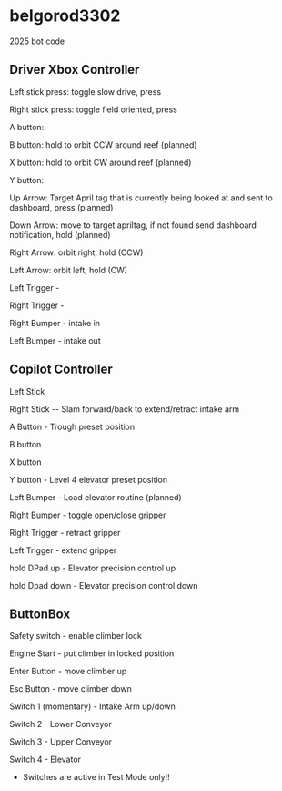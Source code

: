 # belgorod3302
2025 bot code



## Driver Xbox Controller

Left stick press: toggle slow drive, press

Right stick press: toggle field oriented, press

A button: 

B button: hold to orbit CCW around reef (planned)

X button: hold to orbit CW around reef (planned)

Y button: 

Up Arrow: Target April tag that is currently being looked at and sent to dashboard, press (planned)

Down Arrow: move to target apriltag, if not found send dashboard notification, hold (planned)

Right Arrow: orbit right, hold (CCW)

Left Arrow: orbit left, hold (CW)

Left Trigger - 

Right Trigger - 

Right Bumper - intake in 

Left Bumper -  intake out


## Copilot Controller

Left Stick 

Right Stick -- Slam forward/back to extend/retract intake arm

A Button - Trough preset position

B button

X button 

Y button - Level 4 elevator preset position
 
Left Bumper - Load elevator routine (planned)

Right Bumper - toggle open/close gripper

Right Trigger - retract gripper

Left Trigger - extend gripper
 
hold DPad up - Elevator precision control up

hold Dpad down - Elevator precision control down

## ButtonBox

Safety switch - enable climber lock

Engine Start - put climber in locked position 

Enter Button - move climber up

Esc Button - move climber down

Switch 1 (momentary) - Intake Arm up/down 

Switch 2 - Lower Conveyor

Switch 3 - Upper Conveyor

Switch 4 - Elevator

* Switches are active in Test Mode only!!